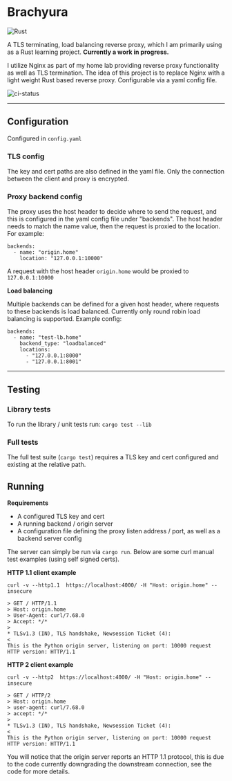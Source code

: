 # Brachyura 
![Rust](https://img.shields.io/badge/rust-%23000000.svg?style=for-the-badge&logo=rust&logoColor=white)

A TLS terminating, load balancing reverse proxy, which I am primarily using as a Rust learning project. **Currently a work in progress.**

I utilize Nginx as part of my home lab providing reverse proxy functionality as well as TLS termination. The idea of this project is to replace Nginx with a light weight Rust based reverse proxy. Configurable via a yaml config file.

![ci-status](https://github.com/wjhoward/brachyura/actions/workflows/main.yml/badge.svg)


---
## Configuration
Configured in `config.yaml`

### TLS config
The key and cert paths are also defined in the yaml file. Only the connection between the client and proxy is encrypted.

### Proxy backend config

The proxy uses the host header to decide where to send the request, and this is configured in the yaml config file under "backends". The host header needs to match the name value, then the request is proxied to the location. For example:

    backends:
      - name: "origin.home"
        location: "127.0.0.1:10000"

A request with the host header `origin.home` would be proxied to `127.0.0.1:10000`

**Load balancing**

Multiple backends can be defined for a given host header, where requests to these backends is load balanced. Currently only round robin load balancing is supported. Example config:

    backends:
      - name: "test-lb.home"
        backend_type: "loadbalanced"
        locations:
          - "127.0.0.1:8000"
          - "127.0.0.1:8001"


---

## Testing

### Library tests
To run the library / unit tests run: `cargo test --lib`

### Full tests

The full test suite (`cargo test`) requires a TLS key and cert configured and existing at the relative path.

## Running

**Requirements**
* A configured TLS key and cert
* A running backend / origin server
* A configuration file defining the proxy listen address / port, as well as a backend server config

The server can simply be run via `cargo run`. Below are some curl manual test examples (using self signed certs).

**HTTP 1.1 client example**

```
curl -v --http1.1  https://localhost:4000/ -H "Host: origin.home" --insecure

> GET / HTTP/1.1
> Host: origin.home
> User-Agent: curl/7.68.0
> Accept: */*
>
* TLSv1.3 (IN), TLS handshake, Newsession Ticket (4):
<
This is the Python origin server, listening on port: 10000 request HTTP version: HTTP/1.1
```

**HTTP 2 client example**

```
curl -v --http2  https://localhost:4000/ -H "Host: origin.home" --insecure

> GET / HTTP/2
> Host: origin.home
> user-agent: curl/7.68.0
> accept: */*
>
* TLSv1.3 (IN), TLS handshake, Newsession Ticket (4):
<
This is the Python origin server, listening on port: 10000 request HTTP version: HTTP/1.1
```

You will notice that the origin server reports an HTTP 1.1 protocol, this is due to the code currently downgrading the downstream connection, see the code for more details.